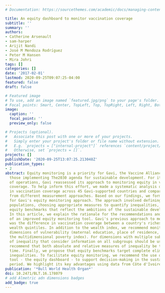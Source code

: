 ```yaml
---
# Documentation: https://sourcethemes.com/academic/docs/managing-content/

title: An equity dashboard to monitor vaccination coverage
subtitle: ''
summary: ''
authors:
- Catherine Arsenault
- sam-harper
- Arijit Nandi
- José M Mendoza Rodrı́guez
- Peter M Hansen
- Mira Johri
tags: []
categories: []
date: '2017-02-01'
lastmod: 2020-09-25T09:07:25-04:00
featured: false
draft: false

# Featured image
# To use, add an image named `featured.jpg/png` to your page's folder.
# Focal points: Smart, Center, TopLeft, Top, TopRight, Left, Right, BottomLeft, Bottom, BottomRight.
image:
  caption: ''
  focal_point: ''
  preview_only: false

# Projects (optional).
#   Associate this post with one or more of your projects.
#   Simply enter your project's folder or file name without extension.
#   E.g. `projects = ["internal-project"]` references `content/project/deep-learning/index.md`.
#   Otherwise, set `projects = []`.
projects: []
publishDate: '2020-09-25T13:07:25.213048Z'
publication_types:
- 2
abstract: Equity monitoring is a priority for Gavi, the Vaccine Alliance, and for
  those implementing The2030 agenda for sustainable development. For its new phase
  of operations, Gavi reassessed its approach to monitoring equity in vaccination
  coverage. To help inform this effort, we made a systematic analysis of inequalities
  in vaccination coverage across 45 Gavi-supported countries and compared results
  from different measurement approaches. Based on our findings, we formulated recommendations
  for Gavi's equity monitoring approach. The approach involved defining the vulnerable
  populations, choosing appropriate measures to quantify inequalities, and defining
  equity benchmarks that reflect the ambitions of the sustainable development agenda.
  In this article, we explain the rationale for the recommendations and for the development
  of an improved equity monitoring tool. Gavi's previous approach to measuring equity
  was the difference in vaccination coverage between a country's richest and poorest
  wealth quintiles. In addition to the wealth index, we recommend monitoring other
  dimensions of vulnerability (maternal education, place of residence, child sex and
  the multidimensional poverty index). For dimensions with multiple subgroups, measures
  of inequality that consider information on all subgroups should be used. We also
  recommend that both absolute and relative measures of inequality be tracked over
  time. Finally, we propose that equity benchmarks target complete elimination of
  inequalities. To facilitate equity monitoring, we recommend the use of a data display
  tool - the equity dashboard - to support decision-making in the sustainable development
  period. We highlight its key advantages using data from Côte d'Ivoire and Haiti.
publication: '*Bull World Health Organ*'
doi: 10.2471/BLT.16.178079
# add Almetric adn dimensions badges
add_badge: true
---
```

